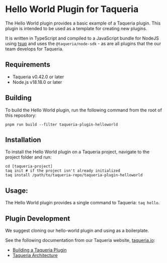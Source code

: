# Hello World Plugin for Taqueria

The Hello World plugin provides a basic example of a Taqueria plugin. This plugin is intended to be used as a template for creating new plugins.

It is written in TypeScript and compiled to a JavaScript bundle for NodeJS using [tsup](https://github.com/egoist/tsup) and uses the `@taqueria/node-sdk` - as are all plugins that the our team develops for Taqueria.

## Requirements

- Taqueria v0.42.0 or later
- Node.js v18.18.0 or later

## Building

To build the Hello World plugin, run the following command from the root of this repository:

```shell
pnpm run build --filter taqueria-plugin-helloworld
```

## Installation

To install the Hello World plugin on a Taqueria project, navigate to the project folder and run:

```shell
cd [taqueria-project]
taq init # if the project isn't already initialized
taq install /path/to/taqueria-repo/taqueria-plugin-helloworld
```

## Usage:

The Hello World plugin provides a single command to Taqueria: `taq hello`.

## Plugin Development

We suggest cloning our hello-world plugin and using as a boilerplate.

See the following documentation from our Taqueria website, [taqueria.io](https://taqueria.io):
- [Building a Taqueria Plugin](https://taqueria.io/docs/taqueria-dev/making-plugins/)
- [Taqueria Architecture](https://taqueria.io/docs/taqueria-internals/architecture/)